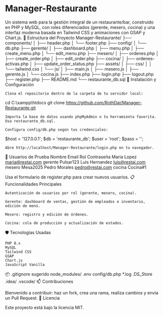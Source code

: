 # Manager-Restaurante

Un sistema web para la gestión integral de un restaurante/bar, construido en PHP y MySQL, con roles diferenciados (gerente, mesero, cocina) y una interfaz moderna basada en Tailwind CSS y animaciones con GSAP y Chart.js.
📂 Estructura del Proyecto
Manager-Restaurante/
├── components/
│   ├── header.php
│   └── footer.php
├── config/
│   └── db.php
├── gerente/
│   ├── dashboard.php
│   ├── menu.php
│   ├── create_menu.php
│   └── edit_menu.php
├── mesero/
│   ├── ordenes.php
│   ├── create_order.php
│   ├── edit_order.php
├── cocina/
│   ├── ordenes-activas.php
│   ├── update_order_status.php
├── assets/
│   ├── css/
│   │   └── tailwind.css
│   └── js/
│       ├── main.js
│       ├── mesero.js
│       ├── gerente.js
│       └── cocina.js
├── index.php
├── login.php
├── logout.php
├── register.php
├── README.md
└── restaurante_db.sql
🚀 Instalación y Configuración

    Clona el repositorio dentro de la carpeta de tu servidor local:

cd C:\xampp\htdocs
git clone https://github.com/RothDai/Manager-Restaurante.git

    Importa la base de datos usando phpMyAdmin o tu herramienta favorita. Usa restaurante_db.sql.

    Configura config/db.php según tus credenciales:

$host = '127.0.0.1';
$db = 'restaurante_db';
$user = 'root';
$pass = '';

    Abre http://localhost/Manager-Restaurante/login.php en tu navegador.

🔑 Usuarios de Prueba
Nombre	Email	Rol	Contraseña
Maria Lopez	maria@restai.com	gerente	Pulsar123
Luis Hernandez	luis@restai.com	mesero	Mesa2025
Pedro Morales	pedro@restai.com	cocina	Cocina#1

Usa el formulario de register.php para crear nuevos usuarios.
📋 Funcionalidades Principales

    Autenticación de usuarios por rol (gerente, mesero, cocina).

    Gerente: dashboard de ventas, gestión de empleados e inventario, edición de menú.

    Mesero: registro y edición de órdenes.

    Cocina: cola de producción y actualización de estados.

🛡️ Tecnologías Usadas

    PHP 8.x
    MySQL
    Tailwind CSS
    GSAP
    Chart.js
    JavaScript Vanilla

📦 .gitignore sugerido
node_modules/
.env
config/db.php
*.log
.DS_Store
.idea/
.vscode/
📫 Contribuciones

Bienvenido a contribuir: haz un fork, crea una rama, realiza cambios y envía un Pull Request.
📄 Licencia

Este proyecto está bajo la licencia MIT.
